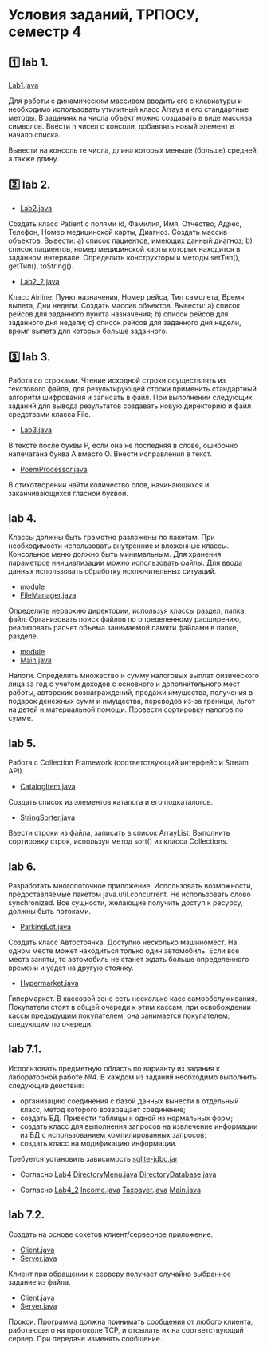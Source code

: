 # Условия заданий, ТРПОСУ, семестр 4  

## 1️⃣ lab 1.

[Lab1.java](/trposu/sem1/Lab1.java)

Для работы с динамическим массивом вводить его с клавиатуры и необходимо использовать утилитный класс Arrays и его стандартные методы. В заданиях на числа объект можно создавать в виде массива символов. Ввести n чисел с консоли, добавлять новый элемент в начало списка.

Вывести на консоль те числа, длина которых меньше (больше) средней, а также длину.

## 2️⃣ lab 2.

- [Lab2.java](/trposu/sem1/Lab2.java)

Создать класс Patient с полями id, Фамилия, Имя, Отчество, Адрес, Телефон, Номер медицинской карты, Диагноз. Создать массив объектов. Вывести: a) список пациентов, имеющих данный диагноз; b) список пациентов, номер медицинской карты которых находится в заданном интервале. Определить конструкторы и методы setТип(), getТип(), toString().

- [Lab2_2.java](/trposu/sem1/Lab2_2.java)

Класс Airline: Пункт назначения, Номер рейса, Тип самолета, Время вылета, Дни недели. Создать массив объектов. Вывести: a) список рейсов для заданного пункта назначения; b) список рейсов для заданного дня недели; c) список рейсов для заданного дня недели, время вылета для которых больше заданного.

## 3️⃣ lab 3.

Работа со строками. Чтение исходной строки осуществлять из текстового файла, для результирующей строки применить стандартный алгоритм шифрования и записать в файл. При выполнении следующих заданий для вывода результатов создавать новую директорию и файл средствами класса File.

- [Lab3.java](/trposu/sem1/Lab3.java)

В тексте после буквы Р, если она не последняя в слове, ошибочно напечатана буква А вместо О. Внести исправления в текст.

- [PoemProcessor.java](/trposu/sem1/Lab3_2/PoemProcessor.java)

В стихотворении найти количество слов, начинающихся и заканчивающихся гласной буквой. 

## lab 4.

Классы должны быть грамотно разложены по пакетам. При необходимости использовать внутренние и вложенные классы. Консольное меню должно быть минимальным. Для хранения параметров инициализации можно использовать файлы. Для ввода данных использовать обработку исключительных ситуаций.

- [module](/trposu/sem1/Lab4/)
- [FileManager.java](/trposu/sem1/Lab4/FileManager.java)

Определить иерархию директории, используя классы раздел, папка, файл. Организовать поиск файлов по определенному расширению, реализовать расчет объема занимаемой памяти файлами в папке, разделе.

- [module](/trposu/sem1/Lab4_2/)
- [Main.java](/trposu/sem1/Lab4_2/Main.java)

Налоги. Определить множество и сумму налоговых выплат физического лица за год с учетом доходов с основного и дополнительного мест работы, авторских вознаграждений, продажи имущества, получения в подарок денежных сумм и имущества, переводов из-за границы, льгот на детей и материальной помощи. Провести сортировку налогов по сумме.

## lab 5.

Работа с Collection Framework (соответствующий интерфейс и Stream API).

- [CatalogItem.java](/trposu/sem1/Lab5/CatalogItem.java)

Создать список из элементов каталога и его подкаталогов.

- [StringSorter.java](/trposu/sem1/Lab5_2/StringSorter.java)

Ввести строки из файла, записать в список ArrayList. Выполнить сортировку строк, используя метод sort() из класса Collections. 

## lab 6.

Разработать многопоточное приложение. Использовать возможности, предоставляемые пакетом java.util.concurrent. Не использовать слово synchronized. Все сущности, желающие получить доступ к ресурсу, должны быть потоками.

- [ParkingLot.java](/trposu/sem1/Lab6/ParkingLot.java)

Создать класс Автостоянка. Доступно несколько машиномест. На одном месте может находиться только один автомобиль. Если все места заняты, то автомобиль не станет ждать больше определенного времени и уедет на другую стоянку.

- [Hypermarket.java](/trposu/sem1/Lab6_2/Hypermarket.java)

Гипермаркет. В кассовой зоне есть несколько касс самообслуживания. Покупатели стоят в общей очереди к этим кассам, при освобождении кассы предыдущим покупателем, она занимается покупателем, следующим по очереди.

## lab 7.1.

Использовать предметную область по варианту из задания к лабораторной работе №4. В каждом из заданий необходимо выполнить следующие действия: 
- организацию соединения с базой данных вынести в отдельный класс, метод которого возвращает соединение; 
- создать БД. Привести таблицы к одной из нормальных форм; 
- создать класс для выполнения запросов на извлечение информации из БД с использованием компилированных запросов; 
- создать класс на модификацию информации.

Требуется установить зависимость [sqlite-jdbc.jar](/trposu/sem1/sqlite-jdbc-3.41.2.1.jar)

- Согласно [Lab4](/trposu/sem1/Lab4/)
[DirectoryMenu.java](/trposu/sem1/Lab7/DirectoryMenu.java)
[DirectoryDatabase.java](/trposu/sem1/Lab7/DirectoryDatabase.java)

- Согласно [Lab4_2](/trposu/sem1/Lab4_2/)
[Income.java](/trposu/sem1/Lab7_2/Income.java)
[Taxpayer.java](/trposu/sem1/Lab7_2/Taxpayer.java)
[Main.java](/trposu/sem1/Lab7_2/Main.java)

## lab 7.2.

Создать на основе сокетов клиент/серверное приложение.

- [Client.java](/trposu/sem1/Lab7/Client.java)
- [Server.java](/trposu/sem1/Lab7/Server.java)

Клиент при обращении к серверу получает случайно выбранное задание из файла.

- [Client.java](/trposu/sem1/Lab7_2/Client.java)
- [Server.java](/trposu/sem1/Lab7_2/Server.java)

Прокси. Программа должна принимать сообщения от любого клиента, работающего на протоколе TCP, и отсылать их на соответствующий сервер. При передаче изменять сообщение.

